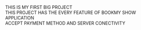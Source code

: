 THIS IS MY FIRST BIG PROJECT
<br>
THIS PROJECT HAS THE EVERY FEATURE OF BOOKMY SHOW APPLICATION 
<br>
ACCEPT PAYMENT METHOD AND SERVER CONECTIVITY